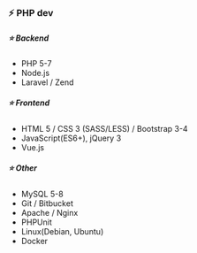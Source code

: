 ### ⚡ PHP dev

##### :star: Backend
- PHP 5-7
- Node.js
- Laravel / Zend

##### :star: Frontend
- HTML 5 / CSS 3 (SASS/LESS) / Bootstrap 3-4
- JavaScript(ES6+), jQuery 3
- Vue.js

##### :star: Other
- MySQL 5-8
- Git / Bitbucket
- Apache / Nginx
- PHPUnit
- Linux(Debian, Ubuntu)
- Docker

<!--
**Lord-M/Lord-M** is a ✨ _special_ ✨ repository because its `README.md` (this file) appears on your GitHub profile.

Here are some ideas to get you started:

- 🔭 I’m currently working on ...
- 🌱 I’m currently learning ...
- 👯 I’m looking to collaborate on ...
- 🤔 I’m looking for help with ...
- 💬 Ask me about ...
- 📫 How to reach me: ...
- 😄 Pronouns: ...
- ⚡ Fun fact: ...
-->
